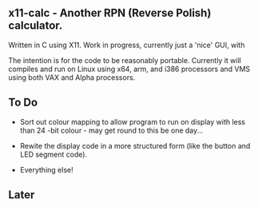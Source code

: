 ## x11-calc - Another RPN (Reverse Polish) calculator.

Written in C using X11. Work in progress, currently just a 'nice' GUI,  with

The  intention is for the code to be reasonably portable.  Currently it will
compiles  and run on Linux using x64, arm, and i386 processors and VMS using
both VAX and Alpha processors.

## To Do

* Sort out colour mapping to allow program to run on display with less  than
  24 -bit colour - may get round to this be one day...
* Rewite the display code in a more structured form (like the button and LED
  segment code).

* Everything else!

## Later

